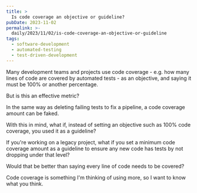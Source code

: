 ```yaml
---
title: >
  Is code coverage an objective or guideline?
pubDate: 2023-11-02
permalink: >-
  daily/2023/11/02/is-code-coverage-an-objective-or-guideline
tags:
  - software-development
  - automated-testing
  - test-driven-development
---
```


Many development teams and projects use code coverage - e.g. how many lines of code are covered by automated tests - as an objective, and saying it must be 100% or another percentage.

But is this an effective metric?

In the same way as deleting failing tests to fix a pipeline, a code coverage amount can be faked.

With this in mind, what if, instead of setting an objective such as 100% code coverage, you used it as a guideline?

If you're working on a legacy project, what if you set a minimum code coverage amount as a guideline to ensure any new code has tests by not dropping under that level?

Would that be better than saying every line of code needs to be covered?

Code coverage is something I'm thinking of using more, so I want to know what you think.
